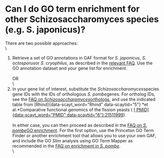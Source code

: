 # Can I do GO term enrichment for other Schizosaccharomyces species (e.g. S. japonicus)?
<!-- pombase_categories: Querying/Searching,Tools and Resources,Using Ontologies -->

There are two possible approaches:\
\
1. Retrieve a set of GO annotations in GAF format for *S. japonicus*,
*S. octosporus*or *S. cryophilus*, as described in the [relevant
FAQ](/faqs/how-can-i-find-go-annotations-other-schizosaccharomyces-species-eg-s-japonicus).
Use the GO annotation dataset and your gene list for enrichment.\
\
OR\
\
2. In your gene list of interest, substitute the
*Schizosaccharomyces*species gene IDs with the IDs of orthologous *S.
pombe*genes. For ortholog IDs, see the [FAQ on
*Schizosaccharomyces*orthologs](/faqs/how-can-i-find-orthologs-between-s-pombe-and-other-schizosaccharomyces-species),
and use the indicated table from [Rhind]{data-scayt_word="Rhind"
data-scaytid="5"} *et al.*Comparative functional genomics of the fission
yeasts ( [[ PMID]{data-scayt_word="PMID"
data-scaytid="6"}:21511999](http://www.ncbi.nlm.nih.gov/pubmed?term=21511999)).\
\
In either case, you can then proceed as described in the [FAQ on *S.
pombe*GO
enrichment](/faqs/how-can-i-find-significant-shared-go-annotations-genes-list).
For the first option, use the Princeton GO Term Finder or another
enrichment tool that allows you to use your own GAF, and include the GO
Slim analysis using GO Term Mapper as recommended in the [FAQ on
enrichment in *S.
pombe*](/faqs/how-can-i-find-significant-shared-go-annotations-genes-list).\
\


